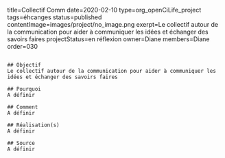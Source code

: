 title=Collectif Comm
date=2020-02-10
type=org_openCiLife_project
tags=éhcanges
status=published
contentImage=images/project/no_image.png
exerpt=Le collectif autour de la communication pour aider à communiquer les idées et échanger des savoirs faires
projectStatus=en réflexion
owner=Diane
members=Diane
order=030
~~~~~~

## Objectif
Le collectif autour de la communication pour aider à communiquer les idées et échanger des savoirs faires

## Pourquoi
A définir

## Comment
A définir

## Réalisation(s)
A définir

## Source
A définir 